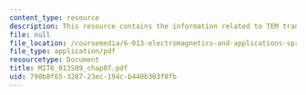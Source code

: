 ```yaml
---
content_type: resource
description: This resource contains the information related to TEM transmission lines.
file: null
file_location: /coursemedia/6-013-electromagnetics-and-applications-spring-2009/790b8f65328723ec194cb440b303f8fb_MIT6_013S09_chap07.pdf
file_type: application/pdf
resourcetype: Document
title: MIT6_013S09_chap07.pdf
uid: 790b8f65-3287-23ec-194c-b440b303f8fb
---
```


